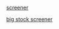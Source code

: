 [screener](http://finviz.com/screener.ashx?v=111&f=cap_smallover,sh_avgvol_o1000,sh_price_u50,ta_volatility_wo15&ft=4)

[big stock
screener](http://finviz.com/screener.ashx?v=111&f=cap_midover,exch_nyse,sh_price_o50,ta_volatility_mo2&ft=4)
